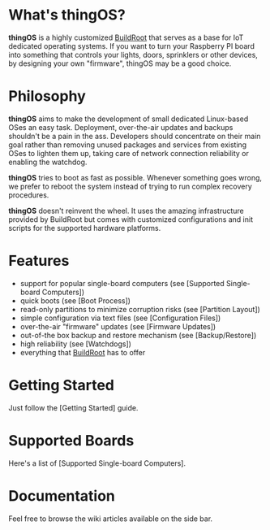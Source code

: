 # What's thingOS?

**thingOS** is a highly customized [BuildRoot](https://buildroot.uclibc.org) that serves as a base for IoT dedicated operating systems. If you want to turn your Raspberry PI board into something that controls your lights, doors, sprinklers or other devices, by designing your own "firmware", thingOS may be a good choice.

# Philosophy

**thingOS** aims to make the development of small dedicated Linux-based OSes an easy task. Deployment, over-the-air updates and backups shouldn't be a pain in the ass. Developers should concentrate on their main goal rather than removing unused packages and services from existing OSes to lighten them up, taking care of network connection reliability or enabling the watchdog.

**thingOS** tries to boot as fast as possible. Whenever something goes wrong, we prefer to reboot the system instead of trying to run complex recovery procedures.

**thingOS** doesn't reinvent the wheel. It uses the amazing infrastructure provided by BuildRoot but comes with customized configurations and init scripts for the supported hardware platforms.

# Features

 * support for popular single-board computers (see [Supported Single-board Computers])
 * quick boots (see [Boot Process])
 * read-only partitions to minimize corruption risks (see [Partition Layout])
 * simple configuration via text files (see [Configuration Files])
 * over-the-air "firmware" updates (see [Firmware Updates])
 * out-of-the box backup and restore mechanism (see [Backup/Restore])
 * high reliability (see [Watchdogs])
 * everything that [BuildRoot](https://buildroot.uclibc.org) has to offer

# Getting Started

Just follow the [Getting Started] guide.

# Supported Boards

Here's a list of [Supported Single-board Computers].

# Documentation

Feel free to browse the wiki articles available on the side bar.
